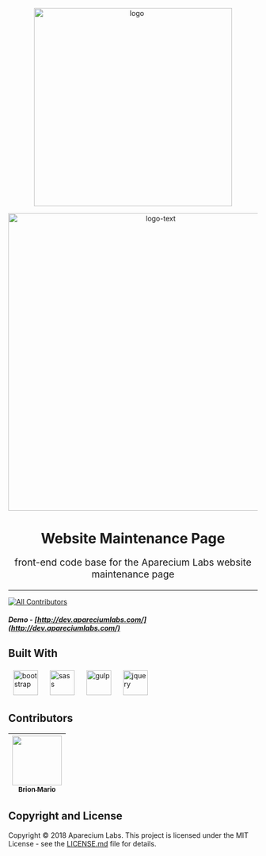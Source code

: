 <p align="center">
    <img style="display:block;text-align:center" src="https://user-images.githubusercontent.com/25959096/43851144-7c0697f4-9b57-11e8-972b-cb5c6af9a01b.png" alt="logo" width="400" />
</p>
<p align="center">
    <img style="display:block;text-align:center" src="https://user-images.githubusercontent.com/25959096/43851190-96e4c596-9b57-11e8-9653-74657d00a99f.png" alt="logo-text" width="600" />
</p>


<h1 align="center">
  Website Maintenance Page
</h1>
<p align="center" style="font-size: 1.2rem;">front-end code base for the Aparecium Labs website maintenance page</p>

<hr />

[![All Contributors](https://img.shields.io/badge/all_contributors-1-orange.svg?style=flat-square)](#contributors)

##### Demo - [http://dev.apareciumlabs.com/](http://dev.apareciumlabs.com/)

## Built With

<p>
    <img style="display:inline-block;padding: 5px 10px" src="https://camo.githubusercontent.com/8f12b9c1c1759161b9238fd2cec75fa26aad23e1/68747470733a2f2f676574626f6f7473747261702e636f6d2f646f63732f342e312f6173736574732f6272616e642f626f6f7473747261702d736f6c69642e737667" alt="bootstrap" height="50" />
    <img style="display:inline-block;padding: 5px 10px" src="https://camo.githubusercontent.com/f1e23b7f0efb3e6acf2b5a11c0379e5c51cc911b/68747470733a2f2f7261776769742e636f6d2f736173732f6e6f64652d736173732f6d61737465722f6d656469612f6c6f676f2e737667" alt="sass" height="50" />
    <img style="display:inline-block;padding: 5px 10px" src="https://raw.githubusercontent.com/gulpjs/artwork/master/gulp-2x.png" alt="gulp" height="50" />
    <img style="display:inline-block;padding: 5px 10px" src="https://cdn-images-1.medium.com/max/1600/0*g3ns8QALNBBH7CBA." alt="jquery" height="50" />
</p>

## Contributors

<!-- ALL-CONTRIBUTORS-LIST:START - Do not remove or modify this section -->
<!-- prettier-ignore -->
| [<img src="https://avatars3.githubusercontent.com/u/25959096?v=4" width="100px;"/><br /><sub><b>Brion Mario</b></sub>](http://www.brionmario.com)<br /> |
| :---: |
<!-- ALL-CONTRIBUTORS-LIST:END -->

## Copyright and License

Copyright &copy; 2018 Aparecium Labs. This project is licensed under the MIT License - see the [LICENSE.md](LICENSE.md) file for details.
